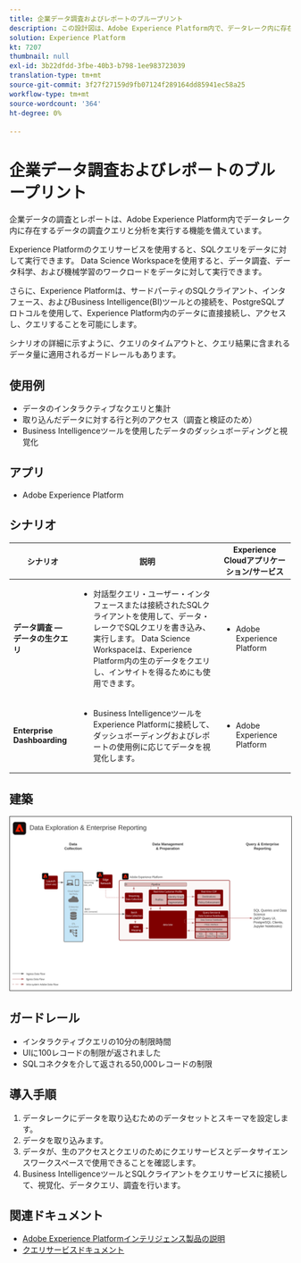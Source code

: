 ```yaml
---
title: 企業データ調査およびレポートのブループリント
description: この設計図は、Adobe Experience Platform内で、データレーク内に存在するデータの調査クエリと分析を実行する機能を示しています。
solution: Experience Platform
kt: 7207
thumbnail: null
exl-id: 3b22dfdd-3fbe-40b3-b798-1ee983723039
translation-type: tm+mt
source-git-commit: 3f27f27159d9fb07124f289164dd85941ec58a25
workflow-type: tm+mt
source-wordcount: '364'
ht-degree: 0%

---
```


# 企業データ調査およびレポートのブループリント

企業データの調査とレポートは、Adobe Experience Platform内でデータレーク内に存在するデータの調査クエリと分析を実行する機能を備えています。

Experience Platformのクエリサービスを使用すると、SQLクエリをデータに対して実行できます。 Data Science Workspaceを使用すると、データ調査、データ科学、および機械学習のワークロードをデータに対して実行できます。

さらに、Experience Platformは、サードパーティのSQLクライアント、インタフェース、およびBusiness Intelligence(BI)ツールとの接続を、PostgreSQLプロトコルを使用して、Experience Platform内のデータに直接接続し、アクセスし、クエリすることを可能にします。

シナリオの詳細に示すように、クエリのタイムアウトと、クエリ結果に含まれるデータ量に適用されるガードレールもあります。

## 使用例

* データのインタラクティブなクエリと集計
* 取り込んだデータに対する行と列のアクセス（調査と検証のため）
* Business Intelligenceツールを使用したデータのダッシュボーディングと視覚化

## アプリ

* Adobe Experience Platform

## シナリオ

| シナリオ | 説明 | Experience Cloudアプリケーション/サービス |
|---|---|---|
| **データ調査 — データの生クエリ** | <ul><li>対話型クエリ・ユーザー・インタフェースまたは接続されたSQLクライアントを使用して、データ・レークでSQLクエリを書き込み、実行します。 Data Science Workspaceは、Experience Platform内の生のデータをクエリし、インサイトを得るためにも使用できます。</li></ul> | <ul><li>Adobe Experience Platform</li></ul> |
| **Enterprise Dashboarding** | <ul><li>Business IntelligenceツールをExperience Platformに接続して、ダッシュボーディングおよびレポートの使用例に応じてデータを視覚化します。</li></ul> | <ul><li>Adobe Experience Platform</li></ul> |

## 建築

<img src="assets/dataexplore.svg" alt="企業データ調査およびレポートのブループリントのリファレンスアーキテクチャ" style="border:1px solid #4a4a4a" />

## ガードレール

* インタラクティブクエリの10分の制限時間
* UIに100レコードの制限が返されました
* SQLコネクタを介して返される50,000レコードの制限

## 導入手順

1. データレークにデータを取り込むためのデータセットとスキーマを設定します。
1. データを取り込みます。
1. データが、生のアクセスとクエリのためにクエリサービスとデータサイエンスワークスペースで使用できることを確認します。
1. Business IntelligenceツールとSQLクライアントをクエリサービスに接続して、視覚化、データクエリ、調査を行います。

## 関連ドキュメント

* [Adobe Experience Platformインテリジェンス製品の説明](https://helpx.adobe.com/legal/product-descriptions/adobe-experience-platform-intelligence---product-description.html)
* [クエリサービスドキュメント](https://experienceleague.adobe.com/docs/experience-platform/query/home.html?lang=en)
